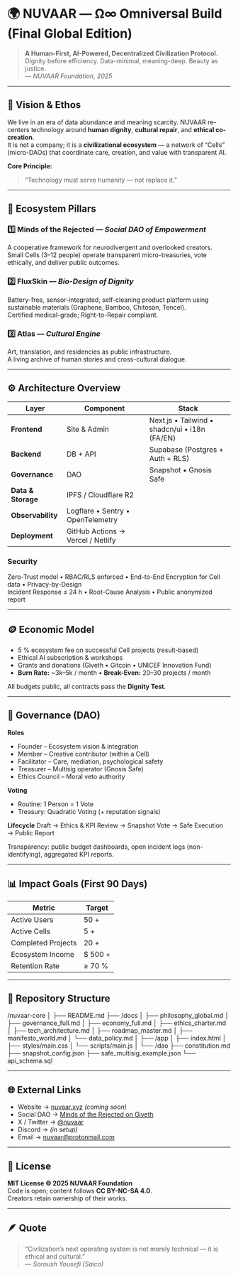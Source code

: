 # 🌍 NUVAAR — Ω∞ Omniversal Build (Final Global Edition)

> **A Human-First, AI-Powered, Decentralized Civilization Protocol.**  
> Dignity before efficiency. Data-minimal, meaning-deep. Beauty as justice.  
> — *NUVAAR Foundation, 2025*

---

## 🧭 Vision & Ethos
We live in an era of data abundance and meaning scarcity. NUVAAR re-centers technology around **human dignity**, **cultural repair**, and **ethical co-creation**.  
It is not a company; it is a **civilizational ecosystem** — a network of “Cells” (micro-DAOs) that coordinate care, creation, and value with transparent AI.

**Core Principle:**  
> “Technology must serve humanity — not replace it.”

---

## 🧩 Ecosystem Pillars

### 1️⃣ Minds of the Rejected — *Social DAO of Empowerment*
A cooperative framework for neurodivergent and overlooked creators.  
Small Cells (3–12 people) operate transparent micro-treasuries, vote ethically, and deliver public outcomes.

### 2️⃣ FluxSkin — *Bio-Design of Dignity*
Battery-free, sensor-integrated, self-cleaning product platform using sustainable materials (Graphene, Bamboo, Chitosan, Tencel).  
Certified medical-grade; Right-to-Repair compliant.

### 3️⃣ Atlas — *Cultural Engine*
Art, translation, and residencies as public infrastructure.  
A living archive of human stories and cross-cultural dialogue.

---

## ⚙️ Architecture Overview

| Layer | Component | Stack |
|-------|------------|--------|
| **Frontend** | Site & Admin | Next.js • Tailwind • shadcn/ui • i18n (FA/EN) |
| **Backend** | DB + API | Supabase (Postgres + Auth + RLS) |
| **Governance** | DAO | Snapshot • Gnosis Safe |
| **Data & Storage** | IPFS / Cloudflare R2 |
| **Observability** | Logflare • Sentry • OpenTelemetry |
| **Deployment** | GitHub Actions → Vercel / Netlify |

### Security
Zero-Trust model • RBAC/RLS enforced • End-to-End Encryption for Cell data • Privacy-by-Design  
Incident Response ≤ 24 h • Root-Cause Analysis • Public anonymized report

---

## 🪙 Economic Model
- 5 % ecosystem fee on successful Cell projects (result-based)  
- Ethical AI subscription & workshops  
- Grants and donations (Giveth • Gitcoin • UNICEF Innovation Fund)  
- **Burn Rate:** ~$3k–$5k / month • **Break-Even:** 20–30 projects / month  

All budgets public, all contracts pass the **Dignity Test**.

---

## 🧠 Governance (DAO)
**Roles**
- Founder – Ecosystem vision & integration  
- Member – Creative contributor (within a Cell)  
- Facilitator – Care, mediation, psychological safety  
- Treasurer – Multisig operator (Gnosis Safe)  
- Ethics Council – Moral veto authority  

**Voting**
- Routine: 1 Person = 1 Vote  
- Treasury: Quadratic Voting (+ reputation signals)  

**Lifecycle**
Draft → Ethics & KPI Review → Snapshot Vote → Safe Execution → Public Report  

Transparency: public budget dashboards, open incident logs (non-identifying), aggregated KPI reports.

---

## 📊 Impact Goals (First 90 Days)
| Metric | Target |
|---------|---------|
| Active Users | 50 + |
| Active Cells | 5 + |
| Completed Projects | 20 + |
| Ecosystem Income | $ 500 + |
| Retention Rate | ≥ 70 % |

---

## 🧱 Repository Structure
/nuvaar-core │ ├── README.md ├── /docs │   ├── philosophy_global.md │   ├── governance_full.md │   ├── economy_full.md │   ├── ethics_charter.md │   ├── tech_architecture.md │   ├── roadmap_master.md │   ├── manifesto_world.md │   └── data_policy.md │ ├── /app │   ├── index.html │   ├── styles/main.css │   └── scripts/main.js │ └── /dao ├── constitution.md ├── snapshot_config.json ├── safe_multisig_example.json └── api_schema.sql

---

## 🌐 External Links
- Website → [nuvaar.xyz](https://nuvaar.xyz) *(coming soon)*  
- Social DAO → [Minds of the Rejected on Giveth](https://giveth.io/project/minds-of-the-rejected)  
- X / Twitter → [@nuvaar](https://x.com)  
- Discord → *(in setup)*  
- Email → nuvaar@protonmail.com  

---

## 📜 License
**MIT License © 2025 NUVAAR Foundation**  
Code is open; content follows **CC BY-NC-SA 4.0**.  
Creators retain ownership of their works.

---

## 🪶 Quote
> “Civilization’s next operating system is not merely technical — it is ethical and cultural.”  
> — *Soroush Yousefi (Saico)*
